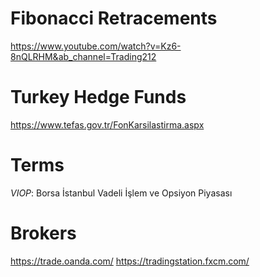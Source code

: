 # Fibonacci Retracements
https://www.youtube.com/watch?v=Kz6-8nQLRHM&ab_channel=Trading212

# Turkey Hedge Funds
https://www.tefas.gov.tr/FonKarsilastirma.aspx


# Terms
*VIOP*: Borsa İstanbul Vadeli İşlem ve Opsiyon Piyasası

# Brokers
https://trade.oanda.com/
https://tradingstation.fxcm.com/
